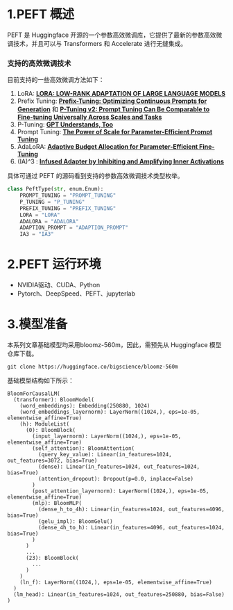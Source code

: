 # 1.PEFT 概述

PEFT 是 Huggingface 开源的一个参数高效微调库，它提供了最新的参数高效微调技术，并且可以与 Transformers 和 Accelerate 进行无缝集成。

### 支持的高效微调技术

目前支持的一些高效微调方法如下：

1. LoRA: [**LORA: LOW-RANK ADAPTATION OF LARGE LANGUAGE MODELS**](https://link.zhihu.com/?target=https://arxiv.org/abs/2106.09685)
2. Prefix Tuning: [**Prefix-Tuning: Optimizing Continuous Prompts for Generation**](https://link.zhihu.com/?target=https://aclanthology.org/2021.acl-long.353/) 和 [**P-Tuning v2: Prompt Tuning Can Be Comparable to Fine-tuning Universally Across Scales and Tasks**](https://link.zhihu.com/?target=https://arxiv.org/pdf/2110.07602.pdf)
3. P-Tuning: [**GPT Understands, Too**](https://link.zhihu.com/?target=https://arxiv.org/abs/2103.10385)
4. Prompt Tuning: [**The Power of Scale for Parameter-Efficient Prompt Tuning**](https://link.zhihu.com/?target=https://arxiv.org/abs/2104.08691)
5. AdaLoRA: [**Adaptive Budget Allocation for Parameter-Efficient Fine-Tuning**](https://link.zhihu.com/?target=https://arxiv.org/abs/2303.10512)
6. (IA)^3 : [**Infused Adapter by Inhibiting and Amplifying Inner Activations**](https://link.zhihu.com/?target=https://arxiv.org/abs/2205.05638)

具体可通过 PEFT 的源码看到支持的参数高效微调技术类型枚举。

```python
class PeftType(str, enum.Enum):
    PROMPT_TUNING = "PROMPT_TUNING"
    P_TUNING = "P_TUNING"
    PREFIX_TUNING = "PREFIX_TUNING"
    LORA = "LORA"
    ADALORA = "ADALORA"
    ADAPTION_PROMPT = "ADAPTION_PROMPT"
    IA3 = "IA3"
```

# 2.PEFT 运行环境

- NVIDIA驱动、CUDA、Python
- Pytorch、DeepSpeed、PEFT、jupyterlab

# 3.模型准备

本系列文章基础模型均采用bloomz-560m，因此，需预先从 Huggingface 模型仓库下载。

```shell
git clone https://huggingface.co/bigscience/bloomz-560m
```

基础模型结构如下所示：

```shell
BloomForCausalLM(
  (transformer): BloomModel(
    (word_embeddings): Embedding(250880, 1024)
    (word_embeddings_layernorm): LayerNorm((1024,), eps=1e-05, elementwise_affine=True)
    (h): ModuleList(
      (0): BloomBlock(
        (input_layernorm): LayerNorm((1024,), eps=1e-05, elementwise_affine=True)
        (self_attention): BloomAttention(
          (query_key_value): Linear(in_features=1024, out_features=3072, bias=True)
          (dense): Linear(in_features=1024, out_features=1024, bias=True)
          (attention_dropout): Dropout(p=0.0, inplace=False)
        )
        (post_attention_layernorm): LayerNorm((1024,), eps=1e-05, elementwise_affine=True)
        (mlp): BloomMLP(
          (dense_h_to_4h): Linear(in_features=1024, out_features=4096, bias=True)
          (gelu_impl): BloomGelu()
          (dense_4h_to_h): Linear(in_features=4096, out_features=1024, bias=True)
        )
      )
      ...
      (23): BloomBlock(
        ...
      )
    )
    (ln_f): LayerNorm((1024,), eps=1e-05, elementwise_affine=True)
  )
  (lm_head): Linear(in_features=1024, out_features=250880, bias=False)
)
```

